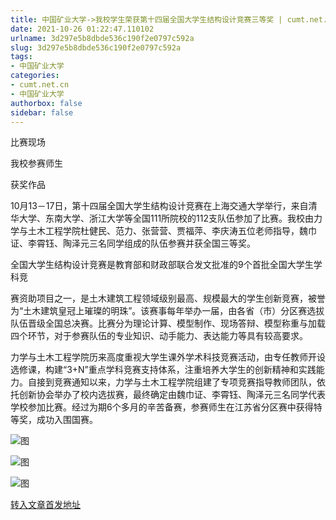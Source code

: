```yaml
---
title: 中国矿业大学->我校学生荣获第十四届全国大学生结构设计竞赛三等奖 | cumt.net.cn
date: 2021-10-26 01:22:47.110102
urlname: 3d297e5b8dbde536c190f2e0797c592a
slug: 3d297e5b8dbde536c190f2e0797c592a
tags: 
- 中国矿业大学
categories:
- cumt.net.cn
- 中国矿业大学
authorbox: false
sidebar: false
---
```

比赛现场

我校参赛师生

获奖作品

10月13－17日，第十四届全国大学生结构设计竞赛在上海交通大学举行，来自清华大学、东南大学、浙江大学等全国111所院校的112支队伍参加了比赛。我校由力学与土木工程学院杜健民、范力、张营营、贾福萍、李庆涛五位老师指导，魏巾证、李霄钰、陶泽元三名同学组成的队伍参赛并获全国三等奖。

全国大学生结构设计竞赛是教育部和财政部联合发文批准的9个首批全国大学生学科竞
<!--more-->
赛资助项目之一，是土木建筑工程领域级别最高、规模最大的学生创新竞赛，被誉为“土木建筑皇冠上璀璨的明珠”。该赛事每年举办一届，由各省（市）分区赛选拔队伍晋级全国总决赛。比赛分为理论计算、模型制作、现场答辩、模型称重与加载四个环节，对于参赛队伍的专业知识、动手能力、表达能力等具有较高要求。

力学与土木工程学院历来高度重视大学生课外学术科技竞赛活动，由专任教师开设选修课，构建“3+N”重点学科竞赛支持体系，注重培养大学生的创新精神和实践能力。自接到竞赛通知以来，力学与土木工程学院组建了专项竞赛指导教师团队，依托创新协会举办了校内选拔赛，最终确定由魏巾证、李霄钰、陶泽元三名同学代表学校参加比赛。经过为期6个多月的辛苦备赛，参赛师生在江苏省分区赛中获得特等奖，成功入围国赛。

![图](http://xwzx.cumt.edu.cn/_upload/article/images/f9/19/971d7d1c4375b5109472742d797d/97ebb4e0-9b90-4365-8d6d-de6a51c6cb00.png)

![图](http://xwzx.cumt.edu.cn/_upload/article/images/f9/19/971d7d1c4375b5109472742d797d/2bfc464b-8f15-41d6-9d4b-0e717ea87881.png)

![图](http://xwzx.cumt.edu.cn/_upload/article/images/f9/19/971d7d1c4375b5109472742d797d/e3cf2106-ef20-4d1b-92b8-08178b8c0ffd.png)

[转入文章首发地址](http://xwzx.cumt.edu.cn/4d/12/c523a609554/page.htm)
